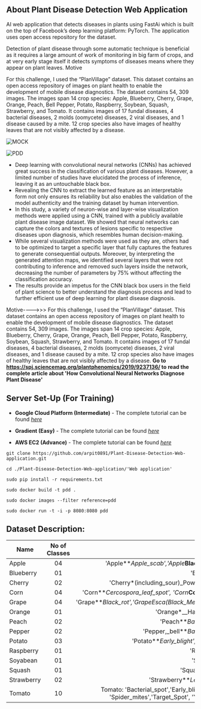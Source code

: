 ## About Plant Disease Detection Web Application

AI web application that detects diseases in plants using FastAi which is built on the
top of Facebook’s deep learning platform: PyTorch.
The application uses open access repository for the dataset.

Detection of plant disease through some automatic technique is beneficial as it requires a large
amount of work of monitoring in big farm of crops, and at very early stage itself it detects symptoms of
diseases means where they appear on plant leaves.
Motive

For this challenge, I used the “PlanVillage” dataset. This dataset contains an open access repository of images on plant health to enable the development of mobile disease diagnostics. The dataset contains 54, 309 images. The images span 14 crop species: Apple, Blueberry, Cherry, Grape, Orange, Peach, Bell Pepper, Potato, Raspberry, Soybean, Squash, Strawberry, and Tomato. It contains images of 17 fundal diseases, 4 bacterial diseases, 2 molds (oomycete) diseases, 2 viral diseases, and 1 disease caused by a mite. 12 crop species also have images of healthy leaves that are not visibly affected by a disease.

![MOCK](https://github.com/arpit0891/Plant-Disease-Detection-Web-application/blob/master/pdd.gif)

![PDD](https://github.com/arpit0891/Plant-Disease-Detection-Web-application/blob/master/pdd.png)

- Deep learning with convolutional neural networks (CNNs) has achieved great success in the classification of various plant diseases. However, a limited number of studies have elucidated the process of inference, leaving it as an untouchable black box.
- Revealing the CNN to extract the learned feature as an interpretable form not only ensures its reliability but also enables the validation of the model authenticity and the training dataset by human intervention.
- In this study, a variety of neuron-wise and layer-wise visualization methods were applied using a CNN, trained with a publicly available plant disease image dataset. We showed that neural networks can capture the colors and textures of lesions specific to respective diseases upon diagnosis, which resembles human decision-making.
- While several visualization methods were used as they are, others had to be optimized to target a specific layer that fully captures the features to generate consequential outputs. Moreover, by interpreting the generated attention maps, we identified several layers that were not contributing to inference and removed such layers inside the network, decreasing the number of parameters by 75% without affecting the classification accuracy.
- The results provide an impetus for the CNN black box users in the field of plant science to better understand the diagnosis process and lead to further efficient use of deep learning for plant disease diagnosis.

Motive---->>>
For this challenge, I used the “PlanVillage” dataset. This dataset contains an open access repository of images on plant health to enable the development of mobile disease diagnostics. The dataset contains 54, 309 images. The images span 14 crop species: Apple, Blueberry, Cherry, Grape, Orange, Peach, Bell Pepper, Potato, Raspberry, Soybean, Squash, Strawberry, and Tomato. It contains images of 17 fundal diseases, 4 bacterial diseases, 2 molds (oomycete) diseases, 2 viral diseases, and 1 disease caused by a mite. 12 crop species also have images of healthy leaves that are not visibly affected by a disease.
**Go to https://spj.sciencemag.org/plantphenomics/2019/9237136/ to read the complete article about 'How Convolutional Neural Networks Diagnose Plant Disease'**

## Server Set-Up (For Training)

- **Google Cloud Platform (Intermediate)** - The complete tutorial can be found [_here_](https://course.fast.ai/start_gcp.html)

- **Gradient (Easy)** - The complete tutorial can be found [_here_](https://course.fast.ai/start_gradient.html)

- **AWS EC2 (Advance)** - The complete tutorial can be found [_here_](https://course.fast.ai/start_aws.html)

```
git clone https://github.com/arpit0891/Plant-Disease-Detection-Web-application.git

cd ./Plant-Disease-Detection-Web-application/'Web application'

sudo pip install -r requirements.txt

sudo docker build -t pdd .

sudo docker images --filter reference=pdd

sudo docker run -t -i -p 8080:8080 pdd
```

## Dataset Description:

| Name       | No of Classes |                                                                                 Class Names                                                                                  |
| ---------- | :-----------: | :--------------------------------------------------------------------------------------------------------------------------------------------------------------------------: |
| Apple      |      04       |                                            'Apple**_Apple_scab','Apple_**Black_rot','Apple**_Cedar_apple_rust' 'Apple_**healthy'                                             |
| Blueberry  |      01       |                                                                           'Blueberry\_\_\_healthy'                                                                           |
| Cherry     |      02       |                                                'Cherry*(including_sour)\_Powdery_mildew', 'Cherry*(including_sour)\_healthy'                                                 |
| Corn       |      04       |                                      'Corn**_Cercospora_leaf_spot', 'Corn_**Common_rust','Corn**_Northern_Leaf_Blight','Corn_**healthy'                                      |
| Grape      |      04       |                                 'Grape**_Black_rot','Grape_**Esca*(Black_Measles)','Leaf_blight*(Isariopsis_Leaf_Spot)','Grape\_\_\_healthy'                                 |
| Orange     |      01       |                                                                 'Orange*\_\_Haunglongbing*(Citrus_greening)'                                                                 |
| Peach      |      02       |                                                                  'Peach**_Bacterial_spot','Peach_**healthy'                                                                  |
| Pepper     |      02       |                                                          'Pepper,\_bell**_Bacterial_spot','Pepper,\_bell_**healthy'                                                          |
| Potato     |      03       |                                                     'Potato**_Early_blight','Potato_**Late_blight','Potato\_\_\_healthy'                                                     |
| Raspberry  |      01       |                                                                           'Raspberry\_\_\_healthy'                                                                           |
| Soyabean   |      01       |                                                                            'Soybean\_\_\_healthy'                                                                            |
| Squash     |      01       |                                                                         'Squash\_\_\_Powdery_mildew'                                                                         |
| Strawberry |      02       |                                                              'Strawberry**_Leaf_scorch','Strawberry_**healthy'                                                               |
| Tomato     |      10       | Tomato: 'Bacterial_spot','Early_blight', 'Late_blight', 'Leaf_Mold', 'Septoria_leaf_spot', 'Spider_mites','Target_Spot', 'Yellow_Leaf_Curl_Virus', 'Mosaic_virus', 'Healthy' |
